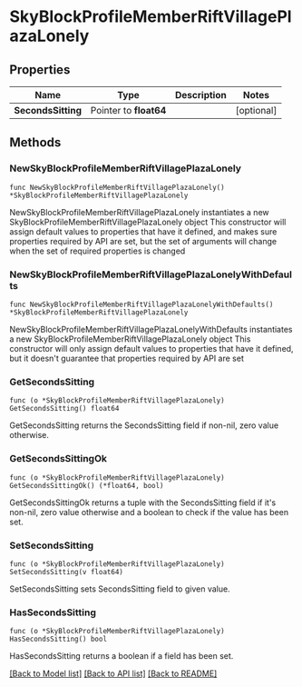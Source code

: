# SkyBlockProfileMemberRiftVillagePlazaLonely

## Properties

Name | Type | Description | Notes
------------ | ------------- | ------------- | -------------
**SecondsSitting** | Pointer to **float64** |  | [optional] 

## Methods

### NewSkyBlockProfileMemberRiftVillagePlazaLonely

`func NewSkyBlockProfileMemberRiftVillagePlazaLonely() *SkyBlockProfileMemberRiftVillagePlazaLonely`

NewSkyBlockProfileMemberRiftVillagePlazaLonely instantiates a new SkyBlockProfileMemberRiftVillagePlazaLonely object
This constructor will assign default values to properties that have it defined,
and makes sure properties required by API are set, but the set of arguments
will change when the set of required properties is changed

### NewSkyBlockProfileMemberRiftVillagePlazaLonelyWithDefaults

`func NewSkyBlockProfileMemberRiftVillagePlazaLonelyWithDefaults() *SkyBlockProfileMemberRiftVillagePlazaLonely`

NewSkyBlockProfileMemberRiftVillagePlazaLonelyWithDefaults instantiates a new SkyBlockProfileMemberRiftVillagePlazaLonely object
This constructor will only assign default values to properties that have it defined,
but it doesn't guarantee that properties required by API are set

### GetSecondsSitting

`func (o *SkyBlockProfileMemberRiftVillagePlazaLonely) GetSecondsSitting() float64`

GetSecondsSitting returns the SecondsSitting field if non-nil, zero value otherwise.

### GetSecondsSittingOk

`func (o *SkyBlockProfileMemberRiftVillagePlazaLonely) GetSecondsSittingOk() (*float64, bool)`

GetSecondsSittingOk returns a tuple with the SecondsSitting field if it's non-nil, zero value otherwise
and a boolean to check if the value has been set.

### SetSecondsSitting

`func (o *SkyBlockProfileMemberRiftVillagePlazaLonely) SetSecondsSitting(v float64)`

SetSecondsSitting sets SecondsSitting field to given value.

### HasSecondsSitting

`func (o *SkyBlockProfileMemberRiftVillagePlazaLonely) HasSecondsSitting() bool`

HasSecondsSitting returns a boolean if a field has been set.


[[Back to Model list]](../README.md#documentation-for-models) [[Back to API list]](../README.md#documentation-for-api-endpoints) [[Back to README]](../README.md)


